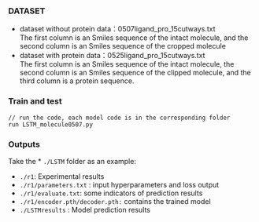 ###  DATASET 

  - dataset without protein data：0507ligand_pro_15cutways.txt  
    The first column is an Smiles sequence of the intact molecule, and the second column is an Smiles sequence of the cropped molecule
  - dataset with protein data：0525ligand_pro_15cutways.txt  
    The first column is an Smiles sequence of the intact molecule, the second column is an Smiles sequence of the clipped molecule, and the third column is a protein sequence. 

### Train and test

```
// run the code, each model code is in the corresponding folder
run LSTM_molecule0507.py
```
### Outputs
Take the * `./LSTM` folder as an example:
* `./r1`: Experimental results
* `./r1/parameters.txt` : input hyperparameters and loss output
* `./r1/evaluate.txt`: some indicators of prediction results
* `./r1/encoder.pth/decoder.pth:` contains the trained model
* `./LSTMresults` : Model prediction results

